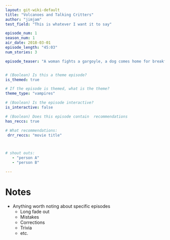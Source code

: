 ```yaml
---
layout: git-wiki-default
title: "Volcanoes and Talking Critters"
author: "jimjam"
test_field: "This is whatever I want it to say"

episode_num: 1
season_num: 1
air_date: 2018-03-01
episode_length: "45:03"
num_stories: 3

episode_teaser: "A woman fights a gargoyle, a dog comes home for breakfast, and the owls aren't always what they seem"


# (Boolean) Is this a theme episode?
is_themed: true

# If the episode is themed, what is the theme?
theme_type: "vampires"

# (Boolean) Is the episode interactive?
is_interactive: false

# (Boolean) Does this episode contain  recommendations
has_reccs: true

# What recommendations:
 drr_reccs: "movie title"



# shout outs:
   - "person A"
   - "person B"

---
```


# Notes


* Anything worth noting about specific episodes
  * Long fade out
  * Mistakes
  * Corrections
  * Trivia
  * etc.

